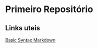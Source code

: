 # Primeiro Repositório

## Links uteis

[Basic Syntax Markdown](https://www.markdownguide.org/basic-syntax/)





